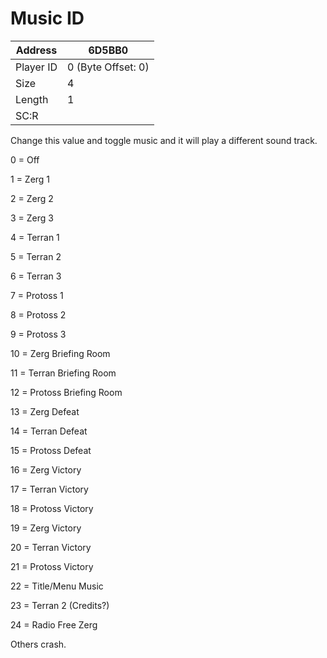 #  Music ID
Address   | 6D5BB0
----------|-------------
Player ID | 0 (Byte Offset: 0)
Size 	  | 4
Length 	  | 1
SC:R      | 

Change this value and toggle music and it will play a different sound track.
0 = Off
1 = Zerg 1
2 = Zerg 2
3 = Zerg 3
4 = Terran 1
5 = Terran 2
6 = Terran 3
7 = Protoss 1
8 = Protoss 2
9 = Protoss 3
10 = Zerg Briefing Room
11 = Terran Briefing Room
12 = Protoss Briefing Room
13 = Zerg Defeat
14 = Terran Defeat
15 = Protoss Defeat
16 = Zerg Victory
17 = Terran Victory
18 = Protoss Victory
19 = Zerg Victory
20 = Terran Victory
21 = Protoss Victory
22 = Title/Menu Music
23 = Terran 2 (Credits?)
24 = Radio Free Zerg
Others crash.
